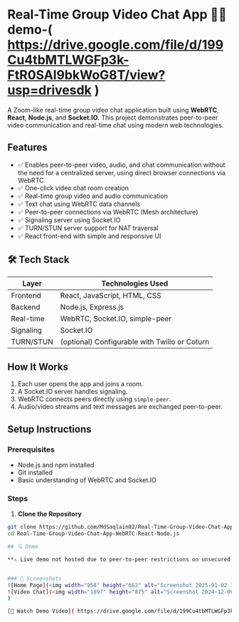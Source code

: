 # Real-Time Group Video Chat App 💬🎥 demo-( https://drive.google.com/file/d/199Cu4tbMTLWGFp3k-FtR0SAl9bkWoG8T/view?usp=drivesdk )

A Zoom-like real-time group video chat application built using **WebRTC**, **React**, **Node.js**, and **Socket.IO**. This project demonstrates peer-to-peer video communication and real-time chat using modern web technologies.

## Features
- ✅ Enables peer-to-peer video, audio, and chat communication without the need for a centralized server, using direct browser connections via WebRTC
- ✅ One-click video chat room creation
- ✅ Real-time group video and audio communication 
- ✅ Text chat using WebRTC data channels
- ✅ Peer-to-peer connections via WebRTC (Mesh architecture)
- ✅ Signaling server using Socket.IO
- ✅ TURN/STUN server support for NAT traversal
- ✅ React front-end with simple and responsive UI

## 🛠️ Tech Stack

| Layer         | Technologies Used                                  |
|---------------|----------------------------------------------------|
| Frontend      | React, JavaScript, HTML, CSS                       |
| Backend       | Node.js, Express.js                                |
| Real-time     | WebRTC, Socket.IO, simple-peer                     |
| Signaling     | Socket.IO                                          |
| TURN/STUN     | (optional) Configurable with Twilio or Coturn      |


## How It Works

1. Each user opens the app and joins a room.
2. A Socket.IO server handles signaling.
3. WebRTC connects peers directly using `simple-peer`.
4. Audio/video streams and text messages are exchanged peer-to-peer.

##  Setup Instructions

### Prerequisites
- Node.js and npm installed
- Git installed
- Basic understanding of WebRTC and Socket.IO

### Steps

1. **Clone the Repository**
```bash
git clone https://github.com/MdSaqlain02/Real-Time-Group-Video-Chat-App-WebRTC-React-Node.js.git
cd Real-Time-Group-Video-Chat-App-WebRTC-React-Node.js

## 🔍 Demo

**⚠️ Live demo not hosted due to peer-to-peer restrictions on unsecured connections. Please clone and run locally.**


### 📸 Screenshots
![Home Page](<img width="958" height="662" alt="Screenshot 2025-01-02 113116" src="https://github.com/user-attachments/assets/32d186bc-a002-4847-ac35-2c522e9a1d35" />)
![Video Chat](<img width="1897" height="875" alt="Screenshot 2024-12-06 065532" src="https://github.com/user-attachments/assets/5b19c03e-e950-406f-b7d5-35ebc2a4aa01" />
)

[🎥 Watch Demo Video]( https://drive.google.com/file/d/199Cu4tbMTLWGFp3k-FtR0SAl9bkWoG8T/view?usp=drivesdk )


